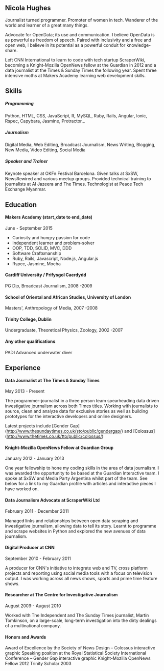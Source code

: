 ## Nicola Hughes

Journalist turned programmer. Promoter of women in tech. Wanderer of the world and learner of a great many things.

Advocate for OpenData; its use and communication. I believe OpenData is as powerful as freedom of speech. Paired with inclusivity and a free and open web, I believe in its potential as a powerful conduit for knowledge-share.

Left CNN International to learn to code with tech startup ScraperWiki, becoming a Knight-Mozilla OpenNews fellow at the Guardian in 2012 and a data journalist at the Times & Sunday Times the following year. Spent three intensive moths at Makers Academy learning web development skills.

## Skills

##### Programming
Python, HTML, CSS, JavaScript, R, MySQL, Ruby, Rails, Angular, Ionic, Rspec, Capybara, Jasmine, Protractor...

##### Journalism
Digital Media, Web Editing, Broadcast Journalism, News Writing, Blogging, New Media, Video Editing, Social Media

##### Speaker and Trainer
Keynote speaker at OKFn Festival Barcelona. Given talks at SxSW, NewsRewired and various meetup groups. Provided technical training to journalists at Al Jazeera and The Times. Technologist at Peace Tech Exchange Myanmar.

## Education

#### Makers Academy (start_date to end_date)
June - September 2015

- Curiosity and hungry passion for code
- Independent learner and problem-solver
- OOP, TDD, SOLID, MVC, DDD
- Software Craftsmanship
- Ruby, Rails, Javascript, Node.js, Angular.js
- Rspec, Jasmine, Mocha

#### Cardiff University / Prifysgol Caerdydd
PG Dip, Broadcast Journalism, 2008 -2009

#### School of Oriental and African Studies, University of London
Masters', Anthropology of Media, 2007 -2008

#### Trinity College, Dublin
Undergraduate, Theoretical Physics, Zoology, 2002 -2007

#### Any other qualifications
PADI Advanced underwater diver

## Experience

#### Data Journalist at The Times & Sunday Times
May 2013 - Present

The programmer-journalist in a three person team spearheading data driven investigative journalism across both Times titles. Working with journalists to source, clean and analyze data for exclusive stories as well as building prototypes for the interactive developers and online designers.

Latest projects include [Gender Gap] (http://www.thesundaytimes.co.uk/sto/public/gendergap/) and [Colossus] (http://www.thetimes.co.uk/tto/public/colossus/)

#### Knight-Mozilla OpenNews Fellow at Guardian Group
January 2012 - January 2013

One year fellowship to hone my coding skills in the area of data journalism. I was awarded the opportunity to be based at the Guardian Interactive team. I spoke at SxSW and Media Party Argentina whilst part of the team. See below for a link to my Guardian profile with articles and interactive pieces I have worked on.

#### Data Journalism Advocate at ScraperWiki Ltd
February 2011 - December 2011

Managed links and relationships between open data scraping and investigative journalism, allowing data to tell its story. Learnt to programme and scrape websites in Python and explored the new avenues of data journalism.

#### Digital Producer at CNN
September 2010 - February 2011

A producer for CNN's initiative to integrate web and TV, cross platform projects and reporting using social media tools with a focus on television output.  I was working across all news shows, sports and prime time feature shows.

#### Researcher at The Centre for Investigative Journalism
August 2009 - August 2010

Worked with The Independent and The Sunday Times journalist, Martin Tomkinson, on a large-scale, long-term investigation into the dirty dealings of a multinational company.

#### Honors and Awards

Award of Excellence by the Society of News Design  – Colossus interactive graphic
Speaking position at the Royal Statistical Society International Conference – Gender Gap interactive graphic
Knight-Mozilla OpenNews Fellow 2012
Trinity Scholar 2003
